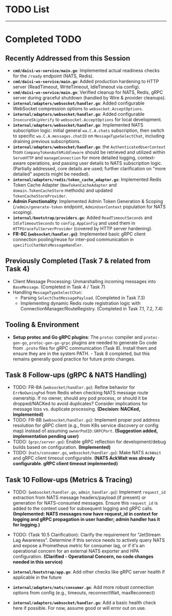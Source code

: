 # TODO List

--- 

# Completed TODO

## Recently Addressed from this Session
- **`cmd/daisi-ws-service/main.go`**: Implemented actual readiness checks for the `/ready` endpoint (NATS, Redis).
- **`cmd/daisi-ws-service/main.go`**: Added production hardening to HTTP server (ReadTimeout, WriteTimeout, IdleTimeout via config).
- **`cmd/daisi-ws-service/main.go`**: Verified cleanup for NATS, Redis, gRPC server during graceful shutdown (handled by Wire & provider cleanups).
- **`internal/adapters/websocket/handler.go`**: Added configurable WebSocket compression options to `websocket.AcceptOptions`.
- **`internal/adapters/websocket/handler.go`**: Added configurable `InsecureSkipVerify` to `websocket.AcceptOptions` for local development.
- **`internal/adapters/websocket/handler.go`**: Implemented NATS subscription logic: initial general `wa.C.A.chats` subscription, then switch to specific `wa.C.A.messages.chatID` on `MessageTypeSelectChat`, including draining previous subscriptions.
- **`internal/adapters/websocket/handler.go`**: the `AuthenticatedUserContext` from `CompanyTokenAuthMiddleware` should be retrieved and utilized within `ServeHTTP` and `manageConnection` for more detailed logging, context-aware operations, and passing user details to NATS subscription logic. (Partially addressed, core details are used; further clarification on "more detailed" aspects might be needed).
- **`internal/adapters/redis/token_cache_adapter.go`**: Implemented Redis Token Cache Adapter (`NewTokenCacheAdapter` and `domain.TokenCacheStore` methods) and updated `TokenCacheStoreProvider`.
- **Admin Functionality**: Implemented Admin Token Generation & Scoping (`/admin/generate-token` endpoint, `AdminUserContext` population for NATS scoping).
- **`internal/bootstrap/providers.go`**: Added `ReadTimeoutSeconds` and `IdleTimeoutSeconds` to `config.AppConfig` and used them in `HTTPGracefulServerProvider` (covered by HTTP server hardening).
- **FR-8C (`websocket/handler.go`)**: Implemented basic gRPC client connection pooling/reuse for inter-pod communication in `specificChatNatsMessageHandler`.

## Previously Completed (Task 7 & related from Task 4)
- Client Message Processing: Unmarshalling incoming messages into `BaseMessage`. (Completed in Task 4 / Task 7)
- Handling `MessageTypeSelectChat`:
    - Parsing `SelectChatMessagePayload`. (Completed in Task 7.3)
    - Implementing dynamic Redis route registration logic with ConnectionManager/RouteRegistry. (Completed in Task 7.1, 7.2, 7.4)

## Tooling & Environment
- **Setup protoc and Go gRPC plugins**: The `protoc` compiler and `protoc-gen-go`, `protoc-gen-go-grpc` plugins are needed to generate Go code from `.proto` files for gRPC communication (Task 8). Install them and ensure they are in the system PATH. - Task 8 completed, but this remains generally good practice for future proto changes.

## Task 8 Follow-ups (gRPC & NATS Handling)
- TODO: FR-8A (`websocket/handler.go`): Refine behavior for `ErrNoOwningPod` from Redis when checking NATS message route ownership. If no owner, should any pod process, or should it be dropped/NACKed to avoid duplicates? Consider implications for message loss vs. duplicate processing. **(Decision: NACKed, Implemented)**
- TODO: FR-8B (`websocket/handler.go`): Implement proper pod address resolution for gRPC client (e.g., from K8s service discovery or config map) instead of assuming `ownerPodID:GRPCPort`. **(Suggestion added, implementation pending user)**
- TODO: (`grpc/server.go`): Enable gRPC reflection for development/debug builds based on configuration. **(Implemented)**
- TODO: (`nats/consumer.go`, `websocket/handler.go`): Make NATS `AckWait` and gRPC client timeout configurable. **(NATS AckWait was already configurable. gRPC client timeout implemented)**

## Task 10 Follow-ups (Metrics & Tracing)
- TODO: (`websocket/handler.go`, `admin_handler.go`): Implement `request_id` extraction from NATS message headers/payload (if present) or generation for NATS-consumed messages. Ensure this `request_id` is added to the context used for subsequent logging and gRPC calls. **(Implemented: NATS messages now have request_id in context for logging and gRPC propagation in user handler; admin handler has it for logging.)**
- TODO: (Task 10.5 Clarification): Clarify the requirement for "JetStream Lag Awareness". Determine if this service needs to actively query NATS and expose a Prometheus metric for consumer lag, or if it's an operational concern for an external NATS exporter and HPA configuration. **(Clarified - Operational Concern, no code changes needed in this service)**

- **`internal/bootstrap/app.go`**: Add other checks like gRPC server health if applicable in the future
- **`internal/adapters/nats/consumer.go`**: Add more robust connection options from config (e.g., timeouts, reconnectWait, maxReconnect)
- **`internal/adapters/websocket/handler.go`**: Add a basic health check here if possible. For now, assume good or will error out on use.